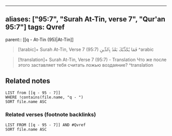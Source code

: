 
---
aliases: ["95:7", "Surah At-Tin, verse 7", "Qur'an 95:7"]
tags: Qvref
---

parent:: [[q - At-Tin (95)|At-Tin]]

> [!arabic]+ Surah At-Tin, Verse 7 (95:7)
> <span class="quran-arabic">فَمَا يُكَذِّبُكَ بَعْدُ بِٱلدِّينِ</span>
^arabic

> [!translation]+ Surah At-Tin, Verse 7 (95:7) - Translation
> Что же после этого заставляет тебя считать ложью воздаяние?
^translation



## Related notes
```dataview
LIST from [[q - 95 - 7]]
WHERE !contains(file.name, "q - ")
SORT file.name ASC
```

### Related verses (footnote backlinks)
```dataview
LIST FROM [[q - 95 - 7]] AND #Qvref
SORT file.name ASC
```

